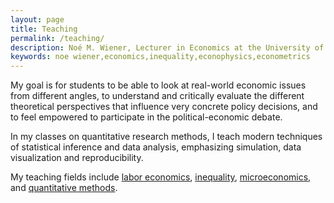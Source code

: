```yaml
---
layout: page
title: Teaching
permalink: /teaching/
description: Noé M. Wiener, Lecturer in Economics at the University of Massachusetts Amherst
keywords: noe wiener,economics,inequality,econophysics,econometrics
---
```


My goal is for students to be able to look at real-world economic issues from different angles, to understand and critically evaluate the different theoretical perspectives that influence very concrete policy decisions, and to feel empowered to participate in the political-economic debate.

In my classes on quantitative research methods, I teach modern techniques of statistical inference and data analysis, emphasizing simulation, data visualization and reproducibility.

My teaching fields include [labor economics](https://umass.box.com/v/labor-330), [inequality](https://umass.box.com/s/20jyd1q56gvb928gj63khzxpcnlre0oa), [microeconomics](http://umass.box.com/v/econ103h-syllabus), and [quantitative methods](https://umass.box.com/v/syllabus-econ452).

